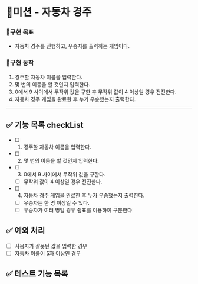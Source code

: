 # 🚀미션 - 자동차 경주

### 💙구현 목표

- 자동차 경주를 진행하고, 우승자를 출력하는 게임이다.

### 📜구현 동작

1. 경주할 자동차 이름을 입력한다.
2. 몇 번의 이동을 할 것인지 입력한다.
3. 0에서 9 사이에서 무작위 값을 구한 후 무작위 값이 4 이상일 경우 전진한다.
4. 자동차 경주 게임을 완료한 후 누가 우승했는지 출력한다.

---

## ✅ 기능 목록 checkList

- [ ] 1. 경주할 자동차 이름을 입력한다.
- [ ] 2. 몇 번의 이동을 할 것인지 입력한다.
- [ ] 3. 0에서 9 사이에서 무작위 값을 구한다.
  - [ ] 무작위 값이 4 이상일 경우 전진한다.
- [ ] 4. 자동차 경주 게임을 완료한 후 누가 우승했는지 출력한다.
  - [ ] 우승자는 한 명 이상일 수 있다.
  - [ ] 우승자가 여러 명일 경우 쉼표를 이용하여 구분한다

## ✅ 예외 처리

- [ ] 사용자가 잘못된 값을 입력한 경우
- [ ] 자동차 이름이 5자 이상인 경우

## ✅ 테스트 기능 목록

